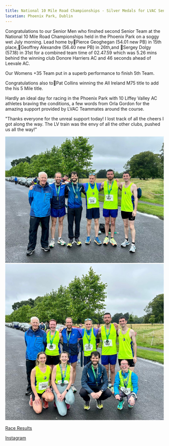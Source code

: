 ```yaml
---
title: National 10 Mile Road Championships - Silver Medals for LVAC Senior Men
location: Phoenix Park, Dublin
---
```


Congratulations to our Senior Men who finshed second Senior Team at the National 10 Mile Road Championships held in the Phoenix Park on a soggy wet July morning. Lead home by🥈Pierce Geoghegan (54.01 new PB) in 15th place,🥈Geoffrey Alexandre (56.40 new PB) in 26th,and 🥇Sergey Dolgy (57.18) in 31st for a combined team time of 02.47.59 which was 5.26 mins behind the winning club Donore Harriers AC and 46 seconds ahead of Leevale AC. 

Our Womens +35 Team put in a superb performance to finish 5th Team.

Congratulations also to🥇Pat Collins winning the All Ireland M75 title to add the his 5 Mile title.

Hardly an ideal day for racing in the Phoenix Park with 10 Liffey Valley AC athletes braving the conditions, a few words from Orla Gordon for the amazing support provided by LVAC Teammates around the course.

"Thanks everyone for the unreal support today! I lost track of all the cheers I got along the way. The LV train was the envy of all the other clubs, pushed us all the way!"


<img src="/assets/images/races/2023-national-10-mile/lvac-10-mile-men.jpeg" class="img-fluid" alt="LVAC 2nd Senior Team National 10 Mile">

<img src="/assets/images/races/2023-national-10-mile/lvac-10-mile-group.jpeg" class="img-fluid" alt="LVAC Group National 10 Mile">


<a href="/races/2023-07-23-National-10m-Road/" target="_blank" rel="noopener noreferrer">Race Results</a>

<a href="https://www.instagram.com/liffeyvalleyac/" target="_blank" rel="noopener noreferrer">Instagram</a>